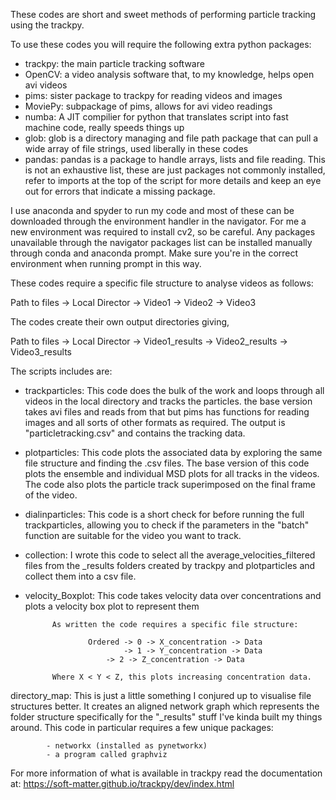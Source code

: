 These codes are short and sweet methods of performing particle tracking using the trackpy. 

To use these codes you will require the following extra python packages:
- trackpy: the main particle tracking software
- OpenCV: a video analysis software that, to my knowledge, helps open avi videos
- pims: sister package to trackpy for reading videos and images
- MoviePy: subpackage of pims, allows for avi video readings
- numba: A JIT compilier for python that translates script into fast machine code, really speeds things up
- glob: glob is a directory managing and file path package that can pull a wide array of file strings, used liberally in these codes
- pandas: pandas is a package to handle arrays, lists and file reading.
This is not an exhaustive list, these are just packages not commonly installed, refer to imports at the top of the script for more details and keep an
eye out for errors that indicate a missing package.

I use anaconda and spyder to run my code and most of these can be downloaded through the environment handler in the navigator. For me a new environment was required to
install cv2, so be careful. Any packages unavailable through the navigator packages list can be installed manually through conda and anaconda prompt. Make sure you're in
the correct environment when running prompt in this way.


These codes require a specific file structure to analyse videos as follows:

Path to files -> Local Director -> Video1
		                -> Video2
			        -> Video3

The codes create their own output directories giving,

Path to files -> Local Director -> Video1_results
		                -> Video2_results
			        -> Video3_results


The scripts includes are:
- trackparticles: This code does the bulk of the work and loops through all videos in the local directory and tracks the particles. the base version takes
			avi files and reads from that but pims has functions for reading images and all sorts of other formats as required. The output
			is "particletracking.csv" and contains the tracking data.

- plotparticles: This code plots the associated data by exploring the same file structure and finding the .csv files. The base version of this code plots the ensemble and 
			individual MSD plots for all tracks in the videos. The code also plots the particle track superimposed on the final frame of the video.

- dialinparticles: This code is a short check for before running the full trackparticles, allowing you to check if the parameters in the "batch" function are suitable for
			the video you want to track.

- collection: I wrote this code to select all the average_velocities_filtered files from the _results folders created by trackpy and plotparticles and collect them into a 
			csv file.

- velocity_Boxplot: This code takes velocity data over concentrations and plots a velocity box plot to represent them

			As written the code requires a specific file structure:
    
    				Ordered -> 0 -> X_concentration -> Data
            				-> 1 -> Y_concentration -> Data
         				-> 2 -> Z_concentration -> Data
            
			Where X < Y < Z, this plots increasing concentration data.

directory_map: This is just a little something I conjured up to visualise file structures better. It creates an aligned network graph which represents the folder
		structure specifically for the "_results" stuff I've kinda built my things around. This code in particular requires a few unique packages:
			
			- networkx (installed as pynetworkx)
			- a program called graphviz


		


For more information of what is available in trackpy read the documentation at: https://soft-matter.github.io/trackpy/dev/index.html
